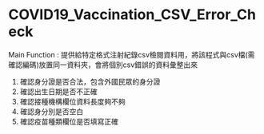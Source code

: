 # COVID19_Vaccination_CSV_Error_Check
Main Function :
提供給特定格式注射紀錄csv檢閱資料用，將該程式與csv檔(需確認編碼)放置同一資料夾，會將個別csv錯誤的資料彙整出來
1. 確認身分證是否合法，包含外國民眾的身分證
2. 確認出生日期是否不正確
3. 確認接種機構欄位資料長度夠不夠
4. 確認身分別是否空白
5. 確認疫苗種類欄位是否填寫正確

